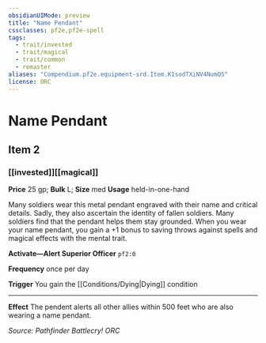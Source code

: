 ```yaml
---
obsidianUIMode: preview
title: "Name Pendant"
cssclasses: pf2e,pf2e-spell
tags:
  - trait/invested
  - trait/magical
  - trait/common
  - remaster
aliases: "Compendium.pf2e.equipment-srd.Item.K1sodTXiNV4NumOS"
license: ORC
---
```

# Name Pendant
## Item 2
### [[invested]][[magical]]


**Price** 25 gp; 
**Bulk** L; **Size** med
**Usage** held-in-one-hand

Many soldiers wear this metal pendant engraved with their name and critical details. Sadly, they also ascertain the identity of fallen soldiers. Many soldiers find that the pendant helps them stay grounded. When you wear your name pendant, you gain a +1 bonus to saving throws against spells and magical effects with the mental trait.

**Activate—Alert Superior Officer** `pf2:0`

**Frequency** once per day

**Trigger** You gain the [[Conditions/Dying|Dying]] condition

* * *

**Effect** The pendent alerts all other allies within 500 feet who are also wearing a name pendant.

*Source: Pathfinder Battlecry!*
*ORC*